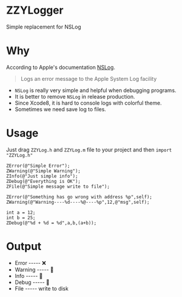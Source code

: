 # ZZYLogger
Simple replacement for NSLog

# Why
According to Apple's documentation [NSLog](https://developer.apple.com/documentation/foundation/1395275-nslog).
>Logs an error message to the Apple System Log facility

* `NSLog` is really very simple and helpful when debugging programs.
* It is better to remove `NSLog` in release production.
* Since Xcode8, it is hard to console logs with colorful theme.
* Sometimes we need save log to files.

# Usage
Just drag `ZZYLog.h` and `ZZYLog.m` file to your project and then `import "ZZYLog.h"`

```objc
ZError(@"Simple Error");
ZWarning(@"Simple Warning");
ZInfo(@"Just simple info");
ZDebug(@"Everything is OK");
ZFile(@"Simple message write to file");

ZError(@"Something has go wrong with address %p",self);
ZWarning(@"Warning----%d----%@----%p",12,@"msg",self);

int a = 12;
int b = 25;
ZDebug(@"%d + %d = %d",a,b,(a+b));
```
# Output
* Error   -----  ❌
* Warning -----  🍋
* Info    -----  🍏
* Debug   -----  🍎
* File    -----  write to disk
